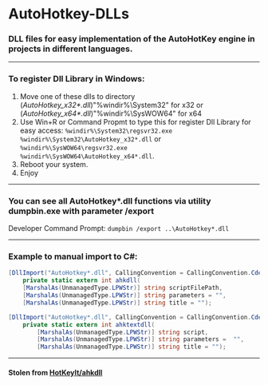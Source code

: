 # AutoHotkey-DLLs
### DLL files for easy implementation of the AutoHotKey engine in projects in different languages.
____
### To register Dll Library in Windows: 
1. Move one of these dlls to directory (*AutoHotkey_x32\*.dll*)"%windir%\System32" for x32 or (*AutoHotkey_x64\*.dll*)"%windir%\SysWOW64" for x64
2. Use Win+R or Command Propmt to type this for register Dll Library for easy access: `%windir%\System32\regsvr32.exe %windir%\System32\AutoHotkey_x32*.dll` or `%windir%\SysWOW64\regsvr32.exe %windir%\SysWOW64\AutoHotkey_x64*.dll`.
3. Reboot your system.
4. Enjoy
____
### You can see all AutoHotkey*.dll functions via utility dumpbin.exe with parameter /export
Developer Command Prompt: `dumpbin /export ..\AutoHotkey*.dll`
____
### Example to manual import to C#:
```C#
[DllImport("AutoHotkey*.dll", CallingConvention = CallingConvention.Cdecl, CharSet = CharSet.Unicode, EntryPoint = "ahkdll")]
    private static extern int ahkdll(
    [MarshalAs(UnmanagedType.LPWStr)] string scriptFilePath, 
    [MarshalAs(UnmanagedType.LPWStr)] string parameters = "", 
    [MarshalAs(UnmanagedType.LPWStr)] string title = "");

[DllImport("AutoHotkey*.dll", CallingConvention = CallingConvention.Cdecl, CharSet = CharSet.Unicode, EntryPoint = "ahktextdll")]
    private static extern int ahktextdll(
        [MarshalAs(UnmanagedType.LPWStr)] string script,
        [MarshalAs(UnmanagedType.LPWStr)] string parameters =  "",
        [MarshalAs(UnmanagedType.LPWStr)] string title = "");
```
____
#### Stolen from [HotKeyIt/ahkdll](https://github.com/HotKeyIt/ahkdll-v1-release)
